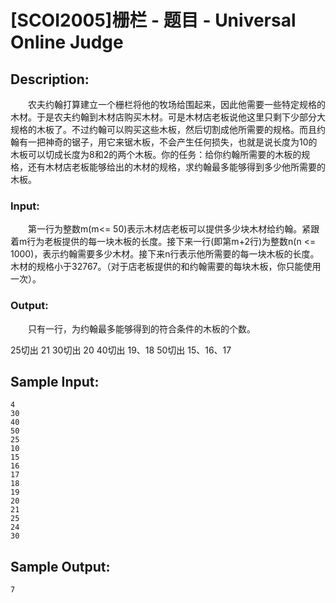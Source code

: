 # [SCOI2005]栅栏 - 题目 - Universal Online Judge

## Description: 

　　农夫约翰打算建立一个栅栏将他的牧场给围起来，因此他需要一些特定规格的木材。于是农夫约翰到木材店购买木材。可是木材店老板说他这里只剩下少部分大规格的木板了。不过约翰可以购买这些木板，然后切割成他所需要的规格。而且约翰有一把神奇的锯子，用它来锯木板，不会产生任何损失，也就是说长度为10的木板可以切成长度为8和2的两个木板。你的任务：给你约翰所需要的木板的规格，还有木材店老板能够给出的木材的规格，求约翰最多能够得到多少他所需要的木板。

### Input: 

　　第一行为整数m(m<= 50)表示木材店老板可以提供多少块木材给约翰。紧跟着m行为老板提供的每一块木板的长度。接下来一行(即第m+2行)为整数n(n <= 1000)，表示约翰需要多少木材。接下来n行表示他所需要的每一块木板的长度。木材的规格小于32767。（对于店老板提供的和约翰需要的每块木板，你只能使用一次）。

### Output: 

　　只有一行，为约翰最多能够得到的符合条件的木板的个数。

25切出 21 30切出 20 40切出 19、18 50切出 15、16、17


## Sample Input: 
```
4
30
40
50
25
10
15
16
17
18
19
20
21
25
24
30
```

## Sample Output: 
```
7
```
